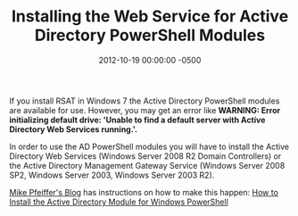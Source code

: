﻿---
title:  Installing the Web Service for Active Directory PowerShell Modules
date:   2012-10-19 00:00:00 -0500
categories: IT
---

If you install RSAT in Windows 7 the Active Directory PowerShell modules are available for use. However, you may get an error like **WARNING: Error initializing default drive: 'Unable to find a default server with Active Directory Web Services running.'.**

In order to use the AD PowerShell modules you will have to install the Active Directory Web Services (Windows Server 2008 R2 Domain Controllers) or the Active Directory Management Gateway Service (Windows Server 2008 SP2, Windows Server 2003, Windows Server 2003 R2).

[Mike Pfeiffer's Blog]("http://www.mikepfeiffer.net") has instructions on how to make this happen:
[How to Install the Active Directory Module for Windows PowerShell]("http://www.mikepfeiffer.net/2010/01/how-to-install-the-active-directory-module-for-windows-powershell/")
